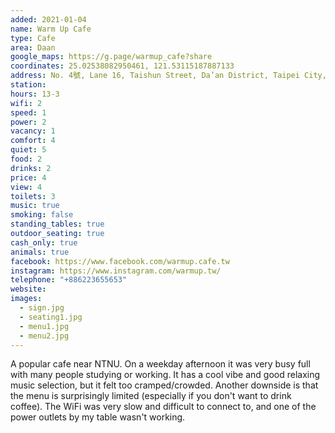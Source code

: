 ```yaml
---
added: 2021-01-04
name: Warm Up Cafe
type: Cafe
area: Daan
google_maps: https://g.page/warmup_cafe?share
coordinates: 25.02538082950461, 121.53115187887133
address: No. 4號, Lane 16, Taishun Street, Da’an District, Taipei City, Taiwan 106
station: 
hours: 13-3
wifi: 2
speed: 1
power: 2
vacancy: 1
comfort: 4
quiet: 5
food: 2
drinks: 2
price: 4
view: 4
toilets: 3
music: true
smoking: false
standing_tables: true
outdoor_seating: true
cash_only: true
animals: true
facebook: https://www.facebook.com/warmup.cafe.tw
instagram: https://www.instagram.com/warmup.tw/
telephone: "+886223655653"
website: 
images:
  - sign.jpg
  - seating1.jpg
  - menu1.jpg
  - menu2.jpg
---
```


A popular cafe near NTNU. On a weekday afternoon it was very busy full with many people studying or working. It has a cool vibe and good relaxing music selection, but it felt too cramped/crowded. Another downside is that the menu is surprisingly limited (especially if you don't want to drink coffee). The WiFi was very slow and difficult to connect to, and one of the power outlets by my table wasn't working.
